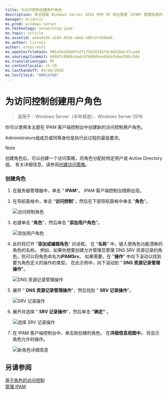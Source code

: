 ```yaml
---
title: 为访问控制创建用户角色
description: 本主题是 Windows Server 2016 中的 IP 地址管理（IPAM）管理指南的一部分。
manager: brianlic
ms.prod: windows-server
ms.technology: networking-ipam
ms.topic: article
ms.assetid: ae6a42db-a104-401b-a8e6-b85c47d30b46
ms.author: lizross
author: eross-msft
ms.openlocfilehash: 90ba50189b0f42f1f581032b7dc8b52b8c3fca4d
ms.sourcegitcommit: b00d7c8968c4adc8f699dbee694afe6ed36bc9de
ms.translationtype: MT
ms.contentlocale: zh-CN
ms.lasthandoff: 04/08/2020
ms.locfileid: "80814760"
---
```

# <a name="create-a-user-role-for-access-control"></a>为访问控制创建用户角色

>适用于：Windows Server（半年频道）、Windows Server 2016

你可以使用本主题在 IPAM 客户端控制台中创建新的访问控制用户角色。  
  
Administrators组成员或同等身份是执行此过程的最低要求。  
  
> [!NOTE]  
> 创建角色后，可以创建一个访问策略，将角色分配给特定用户或 Active Directory 组。 有关详细信息，请参阅[创建访问策略](../../technologies/ipam/Create-an-Access-Policy.md)。  
  
### <a name="to-create-a-role"></a>创建角色  
  
1.  在服务器管理器中，单击 " **IPAM**"。 IPAM 客户端控制台随即出现。  
  
2.  在导航窗格中，单击 "**访问控制**"，然后在下部导航窗格中单击 "**角色**"。  
  
    ![访问控制角色](../../media/Create-a-User-Role-for-Access-Control/ipam_CreateUserRole_01.jpg)  
  
3.  右键单击 "**角色**"，然后单击 "**添加用户角色**"。  
  
    ![添加用户角色](../../media/Create-a-User-Role-for-Access-Control/ipam_CreateUserRole_02.jpg)  
  
4.  此时将打开 "**添加或编辑角色**" 对话框。 在 "**名称**" 中，键入使角色功能清晰的角色的名称。 例如，如果你想要创建允许管理员管理 DNS SRV 资源记录的角色，则可以将角色命名为**IPAMSrv**。 如果需要，在 "**操作**" 中向下滚动以找到要为角色定义的操作的类型。 在此示例中，向下滚动到 " **DNS 资源记录管理操作**"。  
  
    ![DNS 资源记录管理操作](../../media/Create-a-User-Role-for-Access-Control/ipam_CreateUserRole_03.jpg)  
  
5.  展开 " **DNS 资源记录管理操作**"，然后找到 " **SRV 记录操作**"。  
  
    ![SRV 记录操作](../../media/Create-a-User-Role-for-Access-Control/ipam_CreateUserRole_04.jpg)  
  
6.  展开并选择 " **SRV 记录操作**"，然后单击 **"确定"** 。  
  
    ![选择 SRV 记录操作](../../media/Create-a-User-Role-for-Access-Control/ipam_CreateUserRole_05.jpg)  
  
7.  在 IPAM 客户端控制台中，单击刚创建的角色。 在**详细信息视图中，** 将显示角色允许的操作。  
  
    ![新角色详细信息](../../media/Create-a-User-Role-for-Access-Control/ipam_CreateUserRole_06.jpg)  
  
## <a name="see-also"></a>另请参阅  
[基于角色的访问控制](Role-based-Access-Control.md)  
[管理 IPAM](Manage-IPAM.md)  
  



